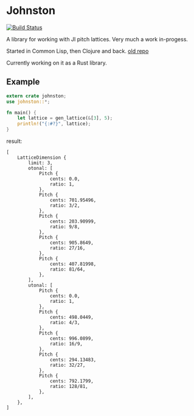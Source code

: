 Johnston
========

[![Build Status](https://travis-ci.org/jcpst/johnston.svg?branch=master)](https://travis-ci.org/jcpst/johnston)

A library for working with JI pitch lattices. Very much a work in-progess.

Started in Common Lisp, then Clojure and back.  [old repo](https://github.com/jcpst/pitch-lattice)

Currently working on it as a Rust library.

Example
-------

```rust
extern crate johnston;
use johnston::*;

fn main() {
    let lattice = gen_lattice(&[3], 5);
    println!("{:#?}", lattice);
}
```

result:

```shell
[
    LatticeDimension {
        limit: 3,
        otonal: [
            Pitch {
                cents: 0.0,
                ratio: 1,
            },
            Pitch {
                cents: 701.95496,
                ratio: 3/2,
            },
            Pitch {
                cents: 203.90999,
                ratio: 9/8,
            },
            Pitch {
                cents: 905.8649,
                ratio: 27/16,
            },
            Pitch {
                cents: 407.81998,
                ratio: 81/64,
            },
        ],
        utonal: [
            Pitch {
                cents: 0.0,
                ratio: 1,
            },
            Pitch {
                cents: 498.0449,
                ratio: 4/3,
            },
            Pitch {
                cents: 996.0899,
                ratio: 16/9,
            },
            Pitch {
                cents: 294.13483,
                ratio: 32/27,
            },
            Pitch {
                cents: 792.1799,
                ratio: 128/81,
            },
        ],
    },
]
```
